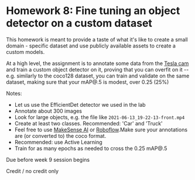 # Homework 8: Fine tuning an object detector on a custom dataset

This homework is meant to provide a taste of what it's like to create a small domain - specific dataset and use publicly available assets to create a custom models.

At a high level, the assignment is to annotate some data from the [Tesla cam](https://w251lab08.s3.us-west-1.amazonaws.com/videos.tar) and train a custom object detector on it, proving that you can overfit on it -- e.g. similarly to the coco128 dataset, you can train and validate on the same dataset, making sure that your mAP@.5 is modest, over 0.25 (25%)

Notes:
* Let us use the EfficientDet detector we used in the lab
* Annotate about 300 images
* Look for large objects, e.g. the file like `2021-06-13_19-22-13-front.mp4`
* Create at least two classes. Recommended: 'Car' and 'Truck'
* Feel free to use [MakeSense AI](https://www.makesense.ai/) or [Roboflow](http://roboflow.com/).Make sure your annotations are (or converted to) the coco format.
* Recommended: use Active Learning
* Train for as many epochs as needed to cross the 0.25 mAP@.5

Due before week 9 session begins

Credit / no credit only
